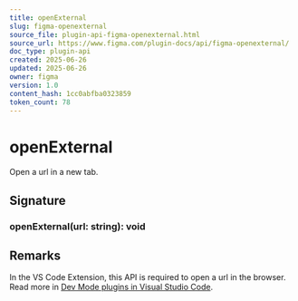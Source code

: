 ```yaml
---
title: openExternal
slug: figma-openexternal
source_file: plugin-api-figma-openexternal.html
source_url: https://www.figma.com/plugin-docs/api/figma-openexternal/
doc_type: plugin-api
created: 2025-06-26
updated: 2025-06-26
owner: figma
version: 1.0
content_hash: 1cc0abfba0323859
token_count: 78
---
```

# openExternal

Open a url in a new tab.

## Signature

### openExternal(url: string): void

## Remarks

In the VS Code Extension, this API is required to open a url in the browser. Read more in [Dev Mode plugins in Visual Studio Code](/plugin-docs/working-in-dev-mode/#dev-mode-plugins-in-visual-studio-code).